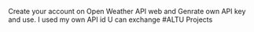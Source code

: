 Create your account on Open Weather API web and Genrate own API key and use.
I used my own API id 
U can exchange 
#ALTU Projects
